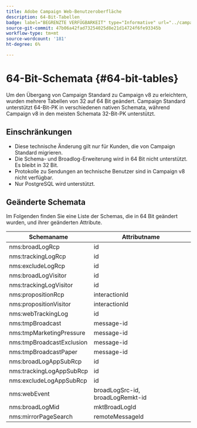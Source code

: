 ```yaml
---
title: Adobe Campaign Web-Benutzeroberfläche
description: 64-Bit-Tabellen
badge: label="BEGRENZTE VERFÜGBARKEIT" type="Informative" url="../campaign-standard-migration-home.md" tooltip="Auf Campaign Standard migrierte Benutzer beschränkt"
source-git-commit: 47b06a42fad73254025d8e21d14724f6fe93345b
workflow-type: tm+mt
source-wordcount: '181'
ht-degree: 6%

---
```



# 64-Bit-Schemata {#64-bit-tables}

Um den Übergang von Campaign Standard zu Campaign v8 zu erleichtern, wurden mehrere Tabellen von 32 auf 64 Bit geändert. Campaign Standard unterstützt 64-Bit-PK in verschiedenen nativen Schemata, während Campaign v8 in den meisten Schemata 32-Bit-PK unterstützt.

## Einschränkungen

* Diese technische Änderung gilt nur für Kunden, die von Campaign Standard migrieren.
* Die Schema- und Broadlog-Erweiterung wird in 64 Bit nicht unterstützt. Es bleibt in 32 Bit.
* Protokolle zu Sendungen an technische Benutzer sind in Campaign v8 nicht verfügbar.
* Nur PostgreSQL wird unterstützt.

## Geänderte Schemata

Im Folgenden finden Sie eine Liste der Schemas, die in 64 Bit geändert wurden, und ihrer geänderten Attribute.

| Schemaname | Attributname |
|--- |--- |
| nms:broadLogRcp | id |
| nms:trackingLogRcp | id |
| nms:excludeLogRcp | id |
| nms:broadLogVisitor | id |
| nms:trackingLogVisitor | id |
| nms:propositionRcp | interactionId |
| nms:propositionVisitor | interactionId |
| nms:webTrackingLog | id |
| nms:tmpBroadcast | message-id |
| nms:tmpMarketingPressure | message-id |
| nms:tmpBroadcastExclusion | message-id |
| nms:tmpBroadcastPaper | message-id |
| nms:broadLogAppSubRcp | id |
| nms:trackingLogAppSubRcp | id |
| nms:excludeLogAppSubRcp | id |
| nms:webEvent | broadLogSrc-id, broadLogRemkt-id |
| nms:broadLogMid | mktBroadLogId |
| nms:mirrorPageSearch | remoteMessageId |


